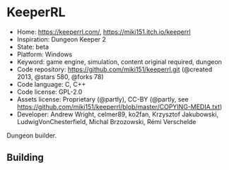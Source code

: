 # KeeperRL

- Home: https://keeperrl.com/, https://miki151.itch.io/keeperrl
- Inspiration: Dungeon Keeper 2
- State: beta
- Platform: Windows
- Keyword: game engine, simulation, content original required, dungeon
- Code repository: https://github.com/miki151/keeperrl.git (@created 2013, @stars 580, @forks 78)
- Code language: C, C++
- Code license: GPL-2.0
- Assets license: Proprietary (@partly), CC-BY (@partly, see https://github.com/miki151/keeperrl/blob/master/COPYING-MEDIA.txt)
- Developer: Andrew Wright, celmer89, ko2fan, Krzysztof Jakubowski, LudwigVonChesterfield, Michal Brzozowski, Rémi Verschelde

Dungeon builder.

## Building
